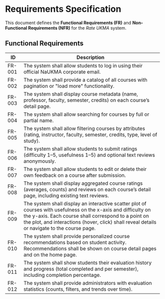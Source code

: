 # Requirements Specification

This document defines the **Functional Requirements (FR)** and **Non-Functional Requirements (NFR)** for the _Rate UKMA_ system.

## Functional Requirements

| ID | Description |
| --- | --- |
| FR-001 | The system shall allow students to log in using their official NaUKMA corporate email. |
| FR-002 | The system shall provide a catalog of all courses with pagination or "load more" functionality. |
| FR-003 | The system shall display course metadata (name, professor, faculty, semester, credits) on each course’s detail page. |
| FR-004 | The system shall allow searching for courses by full or partial name. |
| FR-005 | The system shall allow filtering courses by attributes (rating, instructor, faculty, semester, credits, type, level of study). |
| FR-006 | The system shall allow students to submit ratings (difficulty 1–5, usefulness 1–5) and optional text reviews anonymously. |
| FR-007 | The system shall allow students to edit or delete their own feedback on a course after submission. |
| FR-008 | The system shall display aggregated course ratings (averages, counts) and reviews on each course’s detail page, including existing text reviews. |
| FR-009 | The system shall display an interactive scatter plot of courses with usefulness on the x-axis and difficulty on the y-axis. Each course shall correspond to a point on the plot, and interactions (hover, click) shall reveal details or navigate to the course page. |
| FR-010 | The system shall provide personalized course recommendations based on student activity. Recommendations shall be shown on course detail pages and on the home page. |
| FR-011 | The system shall show students their evaluation history and progress (total completed and per semester), including completion percentage. |
| FR-012 | The system shall provide administrators with evaluation statistics (counts, filters, and trends over time). |
